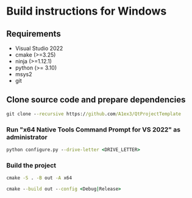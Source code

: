 # Build instructions for Windows

## Requirements
- Visual Studio 2022
- cmake (>=3.25)
- ninja (>=1.12.1)
- python (>= 3.10)
- msys2
- git

## Clone source code and prepare dependencies
```cmd
git clone --recursive https://github.com/A1ex3/QtProjectTemplate
```

### Run "x64 Native Tools Command Prompt for VS 2022" as administrator
```cmd
python configure.py --drive-letter <DRIVE_LETTER>
```

### Build the project
```cmd
cmake -S . -B out -A x64
```

```cmd
cmake --build out --config <Debug|Release>
```
